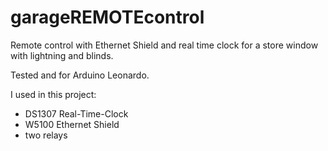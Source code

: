 # garageREMOTEcontrol
Remote control with Ethernet Shield and real time clock for a store window with lightning and blinds.

Tested and for Arduino Leonardo.

I used in this project:
- DS1307 Real-Time-Clock
- W5100 Ethernet Shield
- two relays
